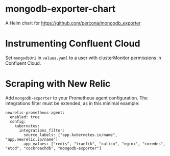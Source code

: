 # mongodb-exporter-chart
A Helm chart for https://github.com/percona/mongodb_exporter

# Instrumenting Confluent Cloud

Set `mongodbUri` in `values.yaml` to a user with clusterMonitor permissions in Confluent Cloud.

# Scraping with New Relic

Add `mongodb-exporter` to your Prometheus agent configuration. The integrations filter must be extended, as in this minimal example:

```
newrelic-prometheus-agent:
  enabled: true
  config:
    kubernetes:
      integrations_filter:
        source_labels: ["app.kubernetes.io/name", "app.newrelic.io/name"]
        app_values: ["redis", "traefik", "calico", "nginx", "coredns", "etcd", "cockroachdb", "mongodb-exporter"]
```
